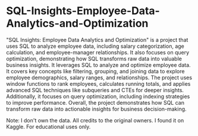 # SQL-Insights-Employee-Data-Analytics-and-Optimization
"SQL Insights: Employee Data Analytics and Optimization" is a project that uses SQL to analyze employee data, including salary categorization, age calculation, and employee-manager relationships. It also focuses on query optimization, demonstrating how SQL transforms raw data into valuable business insights.
It leverages SQL to analyze and optimize employee data. It covers key concepts like filtering, grouping, and joining data to explore employee demographics, salary ranges, and relationships. The project uses window functions to rank employees, calculates running totals, and applies advanced SQL techniques like subqueries and CTEs for deeper insights. Additionally, it focuses on query optimization, including indexing strategies to improve performance. Overall, the project demonstrates how SQL can transform raw data into actionable insights for business decision-making.

Note: I don't own the data. All credits to the original owners. I found it on Kaggle. For educational uses only.

